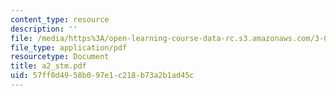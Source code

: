 ```yaml
---
content_type: resource
description: ''
file: /media/https%3A/open-learning-course-data-rc.s3.amazonaws.com/3-014-materials-laboratory-fall-2006/57ff0d4958b097e1c218b73a2b1ad45c_a2_stm.pdf
file_type: application/pdf
resourcetype: Document
title: a2_stm.pdf
uid: 57ff0d49-58b0-97e1-c218-b73a2b1ad45c
---
```

